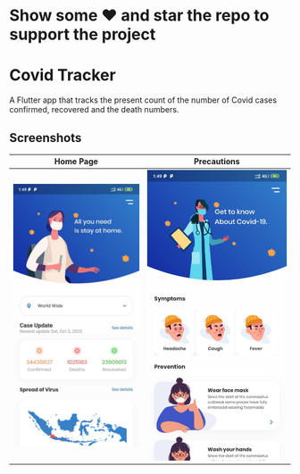 # Show some ❤️ and star the repo to support the project
# Covid Tracker

A Flutter app that tracks the present count of the number of Covid cases confirmed, recovered and the death numbers. 

## Screenshots
Home Page | Precautions
------------ | -------------
 ![](assets/ss1.jpg) | ![](assets/ss2.jpg)
  
  






